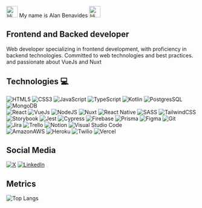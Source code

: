 <img height="30" alt="Hi" src="https://media0.giphy.com/media/v1.Y2lkPTc5MGI3NjExYWp5aTJiZXE1czFqNHExZHRoejh2NHBjY2o4MzMxZmFiNDNtYzJlYyZlcD12MV9pbnRlcm5hbF9naWZfYnlfaWQmY3Q9Zw/l0HlTy9x8FZo0XO1i/giphy.gif" /> My name is Alan Benavides <img height="30" alt="Hi" src="https://media0.giphy.com/media/v1.Y2lkPTc5MGI3NjExYWp5aTJiZXE1czFqNHExZHRoejh2NHBjY2o4MzMxZmFiNDNtYzJlYyZlcD12MV9pbnRlcm5hbF9naWZfYnlfaWQmY3Q9Zw/l0HlTy9x8FZo0XO1i/giphy.gif" />



## Frontend and Backed developer

Web developer specializing in frontend development, with proficiency in backend technologies. Committed to web technologies and best practices. and passionate about VueJs and Nuxt

## Technologies 💻

![HTML5](https://img.shields.io/badge/html5-%23E34F26.svg?style=for-the-badge&logo=html5&logoColor=white)
![CSS3](https://img.shields.io/badge/css3-%231572B6.svg?style=for-the-badge&logo=css3&logoColor=white)
![JavaScript](https://img.shields.io/badge/javascript-%23323330.svg?style=for-the-badge&logo=javascript&logoColor=white)
![TypeScript](https://img.shields.io/badge/TypeScript-007ACC?style=for-the-badge&logo=typescript&logoColor=white)
![Kotlin](https://img.shields.io/badge/Kotlin-0095D5?&style=for-the-badge&logo=kotlin&logoColor=white)
![PostgresSQL](https://img.shields.io/badge/PostgreSQL-316192?style=for-the-badge&logo=postgresql&logoColor=white)
![MongoDB](https://img.shields.io/badge/MongoDB-%234ea94b.svg?style=for-the-badge&logo=mongodb&logoColor=white)
<br/>
![React](https://img.shields.io/badge/react-%2320232a.svg?style=for-the-badge&logo=react&logoColor=white)
![VueJs](https://img.shields.io/badge/Vue.js-35495E?style=for-the-badge&logo=vue.js&logoColor=white)
![NodeJS](https://img.shields.io/badge/Node.js-43853D?style=for-the-badge&logo=node.js&logoColor=white)
![Nuxt](https://img.shields.io/badge/Nuxt-00c16a?style=for-the-badge&logo=nuxt.js&logoColor=white)
![React Native](https://img.shields.io/badge/react_native-%2320232a.svg?style=for-the-badge&logo=react&logoColor=white)
![SASS](https://img.shields.io/badge/Sass-CC6699?style=for-the-badge&logo=sass&logoColor=white)
![TailwindCSS](https://img.shields.io/badge/tailwindcss-%2338B2AC.svg?style=for-the-badge&logo=tailwind-css&logoColor=white)
<br/>
![Storybook](https://img.shields.io/badge/-Storybook-FF4785?style=for-the-badge&logo=storybook&logoColor=white)
![Jest](https://img.shields.io/badge/-jest-%23C21325?style=for-the-badge&logo=jest&logoColor=white)
![Cypress](https://img.shields.io/badge/-cypress-058a5e?style=for-the-badge&logo=cypress&logoColor=white)
![Firebase](https://img.shields.io/badge/Firebase-039BE5?style=for-the-badge&logo=Firebase&logoColor=white)
![Prisma](https://img.shields.io/badge/Prisma-3982CE?style=for-the-badge&logo=Prisma&logoColor=white)
![Figma](https://img.shields.io/badge/figma-%23F24E1E.svg?style=for-the-badge&logo=figma&logoColor=white)
![Git](https://img.shields.io/badge/GIT-E44C30?style=for-the-badge&logo=git&logoColor=white)
<br/>
![Jira](https://img.shields.io/badge/Jira-0052CC?style=for-the-badge&logo=Jira&logoColor=white)
![Trello](https://img.shields.io/badge/Trello-0052CC?style=for-the-badge&logo=trello&logoColor=white)
![Notion](https://img.shields.io/badge/Notion-%23000000.svg?style=for-the-badge&logo=notion&logoColor=white)
![Visual Studio Code](https://img.shields.io/badge/Visual%20Studio%20Code-0078d7.svg?style=for-the-badge&logo=visual-studio-code&logoColor=white)
<br/>
![AmazonAWS](https://img.shields.io/badge/Amazon_AWS-FF9900?style=for-the-badge&logo=amazonaws&logoColor=white)
![Heroku](https://img.shields.io/badge/Heroku-430098?style=for-the-badge&logo=heroku&logoColor=white)
![Twilio](https://img.shields.io/badge/Twilio-F22F46?style=for-the-badge&logo=Twilio&logoColor=white)
![Vercel](https://img.shields.io/badge/Vercel-000000?style=for-the-badge&logo=vercel&logoColor=white)

## Social Media

[![X](https://img.shields.io/badge/X-%23000000.svg?style=for-the-badge&logo=X&logoColor=white)](https://x.com/AvscoTrue)
[![LinkedIn](https://img.shields.io/badge/linkedin-%230077B5.svg?style=for-the-badge&logo=linkedin&logoColor=white)](https://www.linkedin.com/in/alan-benavides)

## Metrics

![Top Langs](https://github-readme-stats.vercel.app/api/top-langs/?username=condorcoders&layout=compact&theme=github_dark)

